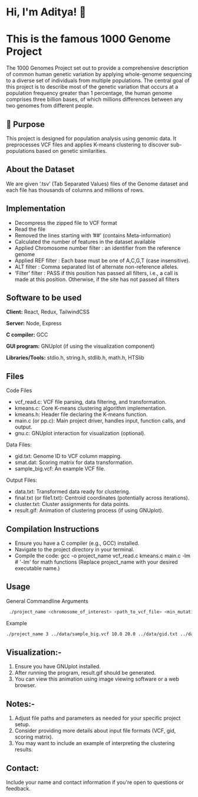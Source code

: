 
# Hi, I'm Aditya! 👋


# This is the famous 1000 Genome Project

The 1000 Genomes Project set out to provide a comprehensive description of common human genetic variation by applying whole-genome sequencing to a diverse set of individuals from multiple populations. The central goal of this project is to describe most of the genetic variation that occurs at a population frequency greater than 1 percentage, the human genome comprises three billion bases, of which millions differences between any two genomes from different people.

## 🚀 Purpose

This project is designed for population analysis using genomic data. It preprocesses VCF files and applies K-means clustering to discover sub-populations based on genetic similarities.

## About the Dataset
We are given ‘.tsv’ (Tab Separated Values) files of the Genome dataset and each file has thousands of columns and millions of rows.

## Implementation

- Decompress the zipped file to VCF format
- Read the file
- Removed the lines starting with ’##’ (contains Meta-information)
- Calculated the number of features in the dataset available
- Applied Chromosome number filter : an identifier from the reference genome
- Applied REF filter : Each base must be one of A,C,G,T (case insensitive).
- ALT filter : Comma separated list of alternate non-reference alleles.
- ’Filter’ filter : PASS if this position has passed all filters, i.e., a call is made at this position. Otherwise, if the site has not passed all filters


## Software to be used

**Client:** React, Redux, TailwindCSS

**Server:** Node, Express

**C compiler:** GCC 

**GUI program:** GNUplot (if using the visualization component)

**Libraries/Tools:** stdio.h, string.h, stdlib.h, math.h, HTSlib
## Files

Code Files
- vcf_read.c: VCF file parsing, data filtering, and transformation. 
- kmeans.c: Core K-means clustering algorithm implementation. 
- kmeans.h: Header file declaring the K-means function. 
- main.c (or pp.c): Main project driver, handles input, function calls, and output.
- gnu.c: GNUplot interaction for visualization (optional).

Data Files: 
- gid.txt: Genome ID to VCF column mapping. 
- smat.dat: Scoring matrix for data transformation. 
- sample_big.vcf: An example VCF file.

Output Files: 
- data.txt: Transformed data ready for clustering. 
- final.txt (or file1.txt): Centroid coordinates (potentially across iterations). 
- cluster.txt: Cluster assignments for data points. 
- result.gif: Animation of clustering process (if using GNUplot).


## Compilation Instructions

- Ensure you have a C compiler (e.g., GCC) installed.
- Navigate to the project directory in your terminal.
- Compile the code: gcc -o project_name vcf_read.c kmeans.c main.c -lm # '-lm' for math functions (Replace project_name with your desired executable name.)


## Usage

General Commandline Arguments

```bash
 ./project_name <chromosome_of_interest> <path_to_vcf_file> <min_mutation_rate> <max_mutation_rate> <path_to_gid_file> <path_to_scoring_matrix> <num_clusters> <max_iterations>
 ```

Example
```bash
./project_name 3 ../data/sample_big.vcf 10.0 20.0 ../data/gid.txt ../data/smat.dat 5 100
```

## Visualization:- 
1. Ensure you have GNUplot installed. 
2. After running the program, result.gif should be generated.
3. You can view this animation using image viewing software or a web browser.

## Notes:- 
1. Adjust file paths and parameters as needed for your specific project setup. 
2. Consider providing more details about input file formats (VCF, gid, scoring matrix). 
3. You may want to include an example of interpreting the clustering results.

## Contact: 
Include your name and contact information if you're open to questions or feedback.
